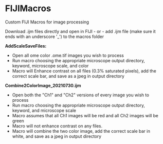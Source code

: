 # FIJIMacros
Custom FIJI Macros for image processing

Download .ijm files directly and open in FIJI - or - add .ijm file (make sure it ends with an underscore '_') to the macros folder

**AddScaleSaveFiles:**
- Open all ome color .ome.tif images you wish to process
- Run macro choosing the appropriate microscope output directory, keyword, microscope scale, and color
- Macro will Enhance contrast on all files (0.3% saturated pixels), add the correct scale bar, and save as a jpeg in output directory

**Combine2ColorImage_20210730.ijm**
- Open both the "Ch1" and "Ch2" versions of every image you wish to process
- Run macro choosing the appropriate microscope output directory, keyword, and microscope scale
- Macro assumes that all Ch1 images will be red and all Ch2 images will be green
- Macro will not enhance contrast on any files. 
- Macro will combine the two color image, add the correct scale bar in white, and save as a jpeg in output directory

